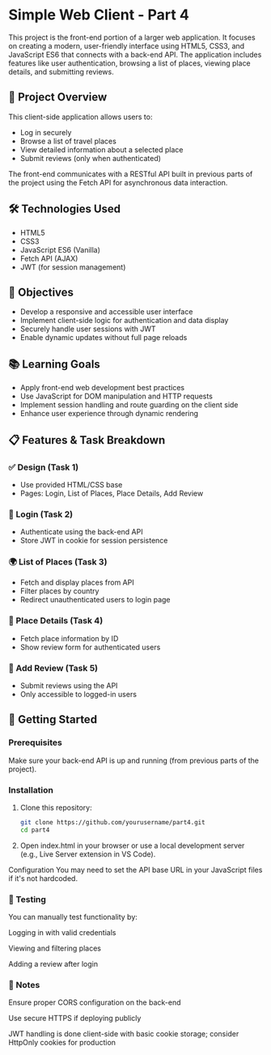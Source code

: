 # Simple Web Client - Part 4

This project is the front-end portion of a larger web application. It focuses on creating a modern, user-friendly interface using HTML5, CSS3, and JavaScript ES6 that connects with a back-end API. The application includes features like user authentication, browsing a list of places, viewing place details, and submitting reviews.

## 🧾 Project Overview

This client-side application allows users to:
- Log in securely
- Browse a list of travel places
- View detailed information about a selected place
- Submit reviews (only when authenticated)

The front-end communicates with a RESTful API built in previous parts of the project using the Fetch API for asynchronous data interaction.

## 🛠️ Technologies Used

- HTML5
- CSS3
- JavaScript ES6 (Vanilla)
- Fetch API (AJAX)
- JWT (for session management)

## 🎯 Objectives

- Develop a responsive and accessible user interface
- Implement client-side logic for authentication and data display
- Securely handle user sessions with JWT
- Enable dynamic updates without full page reloads

## 📚 Learning Goals

- Apply front-end web development best practices
- Use JavaScript for DOM manipulation and HTTP requests
- Implement session handling and route guarding on the client side
- Enhance user experience through dynamic rendering

## 📋 Features & Task Breakdown

### ✅ Design (Task 1)
- Use provided HTML/CSS base
- Pages: Login, List of Places, Place Details, Add Review

### 🔐 Login (Task 2)
- Authenticate using the back-end API
- Store JWT in cookie for session persistence

### 🌍 List of Places (Task 3)
- Fetch and display places from API
- Filter places by country
- Redirect unauthenticated users to login page

### 📌 Place Details (Task 4)
- Fetch place information by ID
- Show review form for authenticated users

### 📝 Add Review (Task 5)
- Submit reviews using the API
- Only accessible to logged-in users

## 🚀 Getting Started

### Prerequisites
Make sure your back-end API is up and running (from previous parts of the project).

### Installation

1. Clone this repository:
   ```bash
   git clone https://github.com/yourusername/part4.git
   cd part4
   ```
2. Open index.html in your browser or use a local development server (e.g., Live Server extension in VS Code).

Configuration
You may need to set the API base URL in your JavaScript files if it's not hardcoded.

### 🧪 Testing
You can manually test functionality by:

Logging in with valid credentials

Viewing and filtering places

Adding a review after login

### 📌 Notes
Ensure proper CORS configuration on the back-end

Use secure HTTPS if deploying publicly

JWT handling is done client-side with basic cookie storage; consider HttpOnly cookies for production